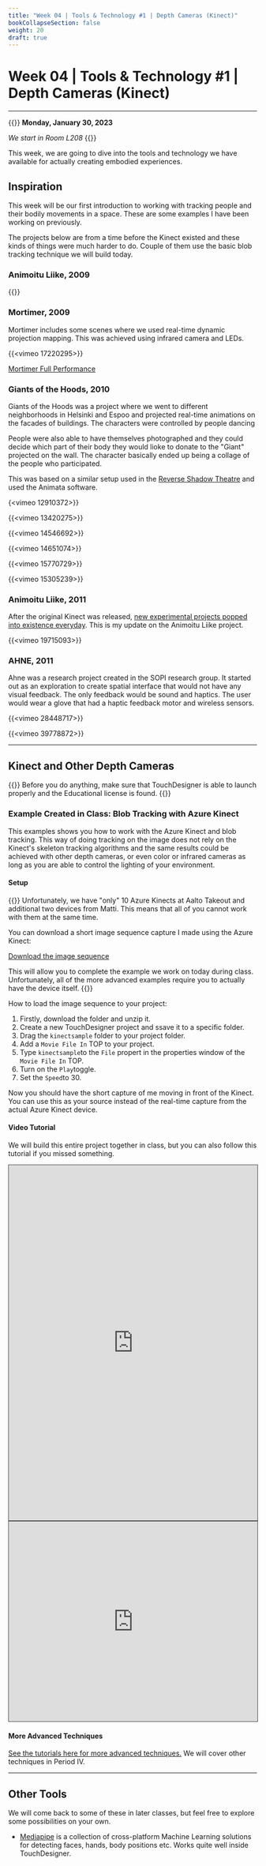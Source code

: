 ```yaml
---
title: "Week 04 | Tools & Technology #1 | Depth Cameras (Kinect)"
bookCollapseSection: false
weight: 20
draft: true
---
```


# Week 04 | Tools & Technology #1 | Depth Cameras (Kinect)

---

{{<hint info>}}
**Monday, January 30, 2023**

*We start in Room L208*
{{</hint>}}

This week, we are going to dive into the tools and technology we have available for actually creating embodied experiences.

## Inspiration

This week will be our first introduction to working with tracking people and their bodily movements in a space. These are some examples I have been working on previously.

The projects below are from a time before the Kinect existed and these kinds of things were much harder to do. Couple of them use the basic blob tracking technique we will build today.

### Animoitu Liike, 2009

{{<youtube SdYoUv858yg>}}

### Mortimer, 2009

Mortimer includes some scenes where we used real-time dynamic projection mapping. This was achieved using infrared camera and LEDs.

{{<vimeo 17220295>}}

[Mortimer Full Performance](https://vimeo.com/48965637)

### Giants of the Hoods, 2010

Giants of the Hoods was a project where we went to different neighborhoods in Helsinki and Espoo and projected real-time animations on the facades of buildings. The characters were controlled by people dancing

People were also able to have themselves photographed and they could decide which part of their body they would lioke to donate to the "Giant" projected on the wall. The character basically ended up being a collage of the people who participated.

This was based on a similar setup used in the [Reverse Shadow Theatre](https://www.youtube.com/watch?v=gY2dC9fi02s) and used the Animata software.

{<vimeo 12910372>}}

{{<vimeo 13420275>}}

{{<vimeo 14546692>}}

{{<vimeo 14651074>}}

{{<vimeo 15770729>}}

{{<vimeo 15305239>}}

### Animoitu Liike, 2011

After the original Kinect was released, [new experimental projects popped into existence everyday](https://www.kinecthacks.com/). This is my update on the Animoitu Liike project.

{{<vimeo 19715093>}}

### AHNE, 2011

Ahne was a research project created in the SOPI research group. It started out as an exploration to create spatial interface that would not have any visual feedback. The only feedback would be sound and haptics. The user would wear a glove that had a haptic feedback motor and wireless sensors.

{{<vimeo 28448717>}}

{{<vimeo 39778872>}}



---

## Kinect and Other Depth Cameras

{{<hint danger>}}
Before you do anything, make sure that TouchDesigner is able to launch properly and the Educational license is found.
{{</hint>}}

### Example Created in Class: Blob Tracking with Azure Kinect

This examples shows you how to work with the Azure Kinect and blob tracking. This way of doing tracking on the image does not rely on the Kinect's skeleton tracking algorithms and the same results could be achieved with other depth cameras, or even color or infrared cameras as long as you are able to control the lighting of your environment.

#### Setup

{{<hint info>}}
Unfortunately, we have "only" 10 Azure Kinects at Aalto Takeout and additional two devices from Matti. This means that all of you cannot work with them at the same time.

You can download a short image sequence capture I made using the Azure Kinect:

[Download the image sequence](https://www.dropbox.com/s/d5hd2oqpf92ve2q/kinectsample.zip?dl=0)

This will allow you to complete the example we work on today during class. Unfortunately, all of the more advanced examples require you to actually have the device itself. 
{{</hint>}}

How to load the image sequence to your project:

1. Firstly, download the folder and unzip it.
2. Create a new TouchDesigner project and ssave it to a specific folder.
3. Drag the `kinectsample` folder to your project folder.
4. Add a `Movie File In` TOP to your project.
5. Type `kinectsample`to the `File` propert in the properties window of the `Movie File In` TOP.
6. Turn on the `Play`toggle.
7. Set the `Speed`to 30.

Now you should have the short capture of me moving in front of the Kinect. You can use this as your source instead of the real-time capture from the actual Azure Kinect device.

#### Video Tutorial

We will build this entire project together in class, but you can also follow this tutorial if you missed something.

<iframe src="https://aalto.cloud.panopto.eu/Panopto/Pages/Embed.aspx?id=dbcba88b-e377-4343-b5d1-acec016e2065&amp;autoplay=false&amp;offerviewer=true&amp;showtitle=true&amp;showbrand=false&amp;start=0&amp;interactivity=all" style="border: 1px solid #464646;" allowfullscreen="" allow="autoplay" width="100%" height="720"></iframe>

<iframe src="https://aalto.cloud.panopto.eu/Panopto/Pages/Embed.aspx?id=b0915fc3-8dde-4bc4-ad3a-acf4015d69aa&amp;autoplay=false&amp;offerviewer=true&amp;showtitle=true&amp;showbrand=false&amp;start=0&amp;interactivity=all" style="border: 1px solid #464646;" allowfullscreen="" allow="autoplay" width="100%" height="405"></iframe>

#### More Advanced Techniques

[See the tutorials here for more advanced techniques.](../../../tutorials/touchdesigner/) We will cover other techniques in Period IV.

---

## Other Tools

We will come back to some of these in later classes, but feel free to explore some possibilities on your own.

- [Mediapipe](../tools-and-technology/mediapipe/) is a collection of cross-platform Machine Learning solutions for detecting faces, hands, body positions etc. Works quite well inside TouchDesigner.

